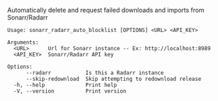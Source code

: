 Automatically delete and request failed downloads and imports from Sonarr/Radarr
```
Usage: sonarr_radarr_auto_blocklist [OPTIONS] <URL> <API_KEY>

Arguments:
  <URL>      Url for Sonarr instance -- Ex: http://localhost:8989
  <API_KEY>  Sonarr/Radarr API key

Options:
      --radarr           Is this a Radarr instance
      --skip-redownload  Skip attempting to redownload release
  -h, --help             Print help
  -V, --version          Print version
```
